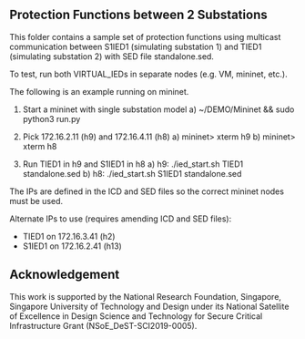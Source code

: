 ## Protection Functions between 2 Substations

This folder contains a sample set of protection functions using multicast communication between S1IED1 (simulating substation 1) and TIED1 (simulating substation 2) with SED file standalone.sed.

To test, run both VIRTUAL_IEDs in separate nodes (e.g. VM, mininet, etc.).

The following is an example running on mininet.

1) Start a mininet with single substation model
   a) ~/DEMO/Mininet && sudo python3 run.py

2) Pick 172.16.2.11 (h9) and 172.16.4.11 (h8)
   a) mininet> xterm h9
   b) mininet> xterm h8

3) Run TIED1 in h9 and S1IED1 in h8
   a) h9: ./ied_start.sh TIED1  standalone.sed
   b) h8: ./ied_start.sh S1IED1 standalone.sed

The IPs are defined in the ICD and SED files so the correct mininet nodes must be used.

Alternate IPs to use (requires amending ICD and SED files):
- TIED1  on 172.16.3.41 (h2)
- S1IED1 on 172.16.2.41 (h13)

## Acknowledgement

This work is supported by the National Research Foundation, Singapore, Singapore University of Technology and Design under its National Satellite of Excellence in Design Science and Technology for Secure Critical Infrastructure Grant (NSoE_DeST-SCI2019-0005).
